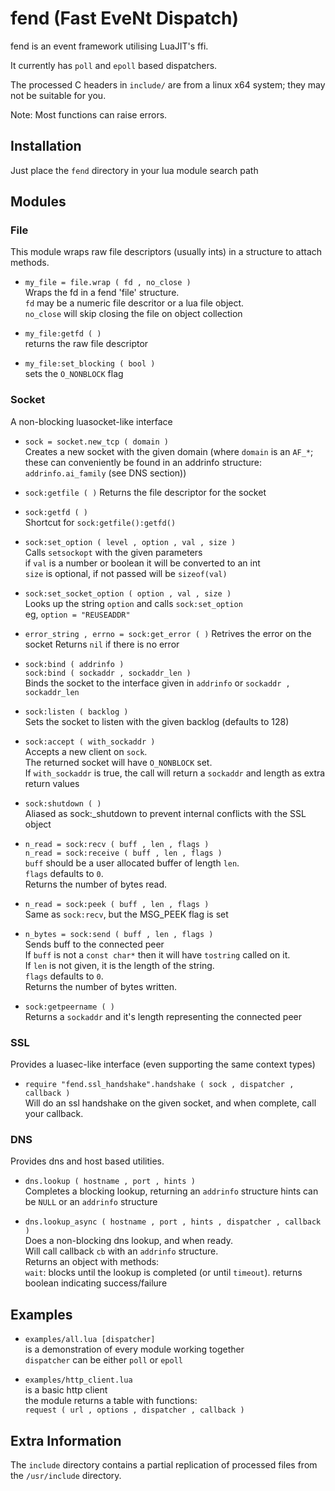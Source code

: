 fend (Fast EveNt Dispatch)
==========================

fend is an event framework utilising LuaJIT's ffi.

It currently has `poll` and `epoll` based dispatchers.

The processed C headers in `include/` are from a linux x64 system; they may not be suitable for you.

Note: Most functions can raise errors.

Installation
------------

Just place the `fend` directory in your lua module search path


Modules
-------

### File
This module wraps raw file descriptors (usually ints) in a structure to attach methods.

  - `my_file = file.wrap ( fd , no_close )`  
  	Wraps the fd in a fend 'file' structure.  
  	`fd` may be a numeric file descritor or a lua file object.  
  	`no_close` will skip closing the file on object collection  

 - `my_file:getfd ( )`  
 	returns the raw file descriptor

 - `my_file:set_blocking ( bool )`  
 	sets the `O_NONBLOCK` flag


### Socket
A non-blocking luasocket-like interface

 - `sock = socket.new_tcp ( domain )`  
 	Creates a new socket with the given domain (where `domain` is an `AF_*`; these can conveniently be found in an addrinfo structure: `addrinfo.ai_family` (see DNS section))

 - `sock:getfile ( )`
 	Returns the file descriptor for the socket

 - `sock:getfd ( )`  
 	Shortcut for `sock:getfile():getfd()`

 - `sock:set_option ( level , option , val , size )`  
 	Calls `setsockopt` with the given parameters  
 	if `val` is a number or boolean it will be converted to an int  
 	`size` is optional, if not passed will be `sizeof(val)`

 - `sock:set_socket_option ( option , val , size )`  
 	Looks up the string `option` and calls `sock:set_option`  
 	eg, `option = "REUSEADDR"`

 - `error_string , errno = sock:get_error ( )`
 	Retrives the error on the socket
 	Returns `nil` if there is no error

 - `sock:bind ( addrinfo )`  
	`sock:bind ( sockaddr , sockaddr_len )`  
	Binds the socket to the interface given in `addrinfo` or `sockaddr , sockaddr_len`

 - `sock:listen ( backlog )`  
 	Sets the socket to listen with the given backlog (defaults to 128)

 - `sock:accept ( with_sockaddr )`  
 	Accepts a new client on `sock`.  
 	The returned socket will have `O_NONBLOCK` set.  
 	If `with_sockaddr` is true, the call will return a `sockaddr` and length as extra return values

 - `sock:shutdown ( )`  
 	Aliased as sock:_shutdown to prevent internal conflicts with the SSL object

 - `n_read = sock:recv ( buff , len , flags )`  
   `n_read = sock:receive ( buff , len , flags )`  
	`buff` should be a user allocated buffer of length `len`.  
	`flags` defaults to `0`.  
	Returns the number of bytes read.

 - `n_read = sock:peek ( buff , len , flags )`  
 	Same as `sock:recv`, but the MSG_PEEK flag is set

 - `n_bytes = sock:send ( buff , len , flags )`  
 	Sends buff to the connected peer  
	If `buff` is not a `const char*` then it will have `tostring` called on it.  
	If `len` is not given, it is the length of the string.  
	`flags` defaults to `0`.  
	Returns the number of bytes written.

 - `sock:getpeername ( )`  
 	Returns a `sockaddr` and it's length representing the connected peer

### SSL
Provides a luasec-like interface (even supporting the same context types)

 - `require "fend.ssl_handshake".handshake ( sock , dispatcher , callback )`  
 	Will do an ssl handshake on the given socket, and when complete, call your callback.

### DNS
Provides dns and host based utilities.

 - `dns.lookup ( hostname , port , hints )`  
 	Completes a blocking lookup, returning an `addrinfo` structure
 	hints can be `NULL` or an `addrinfo` structure

 - `dns.lookup_async ( hostname , port , hints , dispatcher , callback )`  
 	Does a non-blocking dns lookup, and when ready.  
 	Will call callback `cb` with an `addrinfo` structure.  
 	Returns an object with methods:  
		`wait`: blocks until the lookup is completed (or until `timeout`). returns boolean indicating success/failure


Examples
--------

 - `examples/all.lua [dispatcher]`  
 	is a demonstration of every module working together  
 	`dispatcher` can be either `poll` or `epoll`

 - `examples/http_client.lua`  
 	is a basic http client  
 	the module returns a table with functions:  
 		`request ( url , options , dispatcher , callback )`


Extra Information
-----------------

The `include` directory contains a partial replication of processed files from the `/usr/include` directory.
